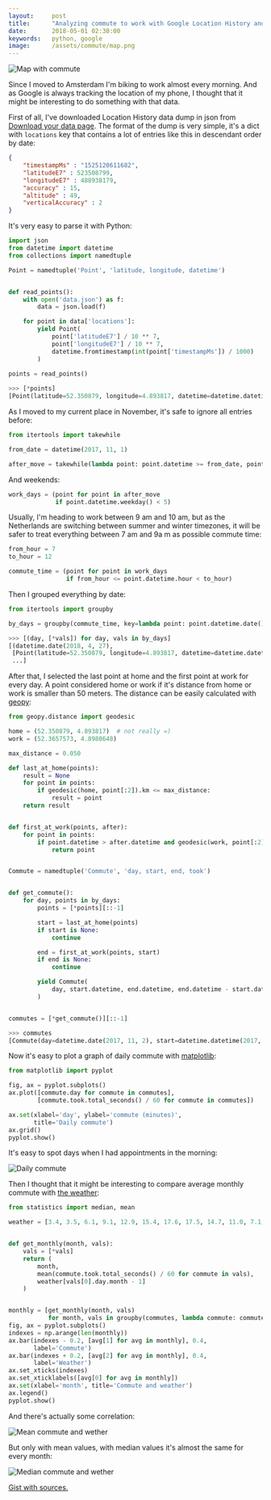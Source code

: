 ```yaml
---
layout:     post
title:      "Analyzing commute to work with Google Location History and Python"
date:       2018-05-01 02:30:00
keywords:   python, google
image:      /assets/commute/map.png
---
```


![Map with commute](/assets/commute/map.png) 

Since I moved to Amsterdam I'm biking to work almost every morning. And as Google is
always tracking the location of my phone, I thought that it might be interesting to do
something with that data.

First of all, I've downloaded Location History data dump in json from
[Download your data page](https://takeout.google.com/settings/takeout). The format of the dump is very simple,
it's a dict with `locations` key that contains a lot of entries like this in descendant order by date:

~~~json
{
    "timestampMs" : "1525120611682",
    "latitudeE7" : 523508799,
    "longitudeE7" : 488938179,
    "accuracy" : 15,
    "altitude" : 49,
    "verticalAccuracy" : 2
}
~~~

It's very easy to parse it with Python:

~~~python
import json
from datetime import datetime
from collections import namedtuple

Point = namedtuple('Point', 'latitude, longitude, datetime')


def read_points():
    with open('data.json') as f:
        data = json.load(f)

    for point in data['locations']:
        yield Point(
            point['latitudeE7'] / 10 ** 7,
            point['longitudeE7'] / 10 ** 7,
            datetime.fromtimestamp(int(point['timestampMs']) / 1000)
        )
        
points = read_points()
~~~
~~~python
>>> [*points]
[Point(latitude=52.350879, longitude=4.893817, datetime=datetime.datetime(2018, 4, 30, 22, 36, 51, 682000)), ...]
~~~

As I moved to my current place in November, it's safe to ignore all entries before:

~~~python
from itertools import takewhile

from_date = datetime(2017, 11, 1)

after_move = takewhile(lambda point: point.datetime >= from_date, points)
~~~

And weekends:

~~~python
work_days = (point for point in after_move
             if point.datetime.weekday() < 5)
~~~

Usually, I'm heading to work between 9 am and 10 am, but as the Netherlands are switching between
summer and winter timezones, it will be safer to treat everything between 7 am and 9a m as possible commute time:

~~~python
from_hour = 7
to_hour = 12

commute_time = (point for point in work_days
                if from_hour <= point.datetime.hour < to_hour)
~~~

Then I grouped everything by date:

~~~python
from itertools import groupby

by_days = groupby(commute_time, key=lambda point: point.datetime.date())
~~~
~~~python
>>> [(day, [*vals]) for day, vals in by_days]
[(datetime.date(2018, 4, 27),
 [Point(latitude=52.350879, longitude=4.893817, datetime=datetime.datetime(2018, 4, 27, 11, 58, 17, 189000)), ...]),
 ...]
~~~

After that, I selected the last point at home and the first point at work for every day. A point considered home or work
if it's distance from home or work is smaller than 50 meters. The distance can be easily calculated with [geopy](https://github.com/geopy/geopy):

~~~python
from geopy.distance import geodesic

home = (52.350879, 4.893817)  # not really =)
work = (52.3657573, 4.8980648)

max_distance = 0.050

def last_at_home(points):
    result = None
    for point in points:
        if geodesic(home, point[:2]).km <= max_distance:
            result = point
    return result


def first_at_work(points, after):
    for point in points:
        if point.datetime > after.datetime and geodesic(work, point[:2]).km <= max_distance:
            return point


Commute = namedtuple('Commute', 'day, start, end, took')


def get_commute():
    for day, points in by_days:
        points = [*points][::-1]

        start = last_at_home(points)
        if start is None:
            continue

        end = first_at_work(points, start)
        if end is None:
            continue

        yield Commute(
            day, start.datetime, end.datetime, end.datetime - start.datetime,
        )


commutes = [*get_commute()][::-1]
~~~
~~~python
>>> commutes
[Commute(day=datetime.date(2017, 11, 2), start=datetime.datetime(2017, 11, 2, 9, 39, 13, 219000), end=datetime.datetime(2017, 11, 2, 9, 52, 53, 295000), took=datetime.timedelta(0, 820, 76000)), ...]
~~~

Now it's easy to plot a graph of daily commute with [matplotlib](https://matplotlib.org/):

~~~python
from matplotlib import pyplot

fig, ax = pyplot.subplots()
ax.plot([commute.day for commute in commutes],
        [commute.took.total_seconds() / 60 for commute in commutes])

ax.set(xlabel='day', ylabel='commute (minutes)',
       title='Daily commute')
ax.grid()
pyplot.show()
~~~

It's easy to spot days when I had appointments in the morning:

![Daily commute](/assets/commute/line.png) 

Then I thought that it might be interesting to compare average monthly
commute with [the weather](https://en.wikipedia.org/wiki/Amsterdam#Climate):

~~~python
from statistics import median, mean

weather = [3.4, 3.5, 6.1, 9.1, 12.9, 15.4, 17.6, 17.5, 14.7, 11.0, 7.1, 4.0, 10.19]


def get_monthly(month, vals):
    vals = [*vals]
    return (
        month,
        mean(commute.took.total_seconds() / 60 for commute in vals),
        weather[vals[0].day.month - 1]
    )


monthly = [get_monthly(month, vals)
           for month, vals in groupby(commutes, lambda commute: commute.day.strftime('%Y-%m'))]
fig, ax = pyplot.subplots()
indexes = np.arange(len(monthly))
ax.bar(indexes - 0.2, [avg[1] for avg in monthly], 0.4,
       label='Commute')
ax.bar(indexes + 0.2, [avg[2] for avg in monthly], 0.4,
       label='Weather')
ax.set_xticks(indexes)
ax.set_xticklabels([avg[0] for avg in monthly])
ax.set(xlabel='month', title='Commute and weather')
ax.legend()
pyplot.show()
~~~

And there's actually some correlation:

![Mean commute and wether](/assets/commute/mean.png) 

But only with mean values, with median values it's almost the same for every month:

![Median commute and wether](/assets/commute/median.png)

[Gist with sources.](https://gist.github.com/nvbn/be3c4e470824eee54adc54404dbbc362)
